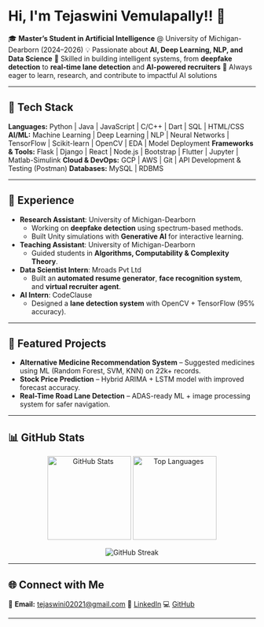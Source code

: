 

# Hi, I'm Tejaswini Vemulapally!!  👋 

🎓 **Master’s Student in Artificial Intelligence** @ University of Michigan-Dearborn (2024–2026)
💡 Passionate about **AI, Deep Learning, NLP, and Data Science**
🚀 Skilled in building intelligent systems, from **deepfake detection** to **real-time lane detection** and **AI-powered recruiters**
📌 Always eager to learn, research, and contribute to impactful AI solutions

---

## 🔧 Tech Stack

**Languages:** Python | Java | JavaScript | C/C++ | Dart | SQL | HTML/CSS
**AI/ML:** Machine Learning | Deep Learning | NLP | Neural Networks | TensorFlow | Scikit-learn | OpenCV | EDA | Model Deployment
**Frameworks & Tools:** Flask | Django | React | Node.js | Bootstrap | Flutter | Jupyter | Matlab-Simulink
**Cloud & DevOps:** GCP | AWS | Git | API Development & Testing (Postman)
**Databases:** MySQL | RDBMS

---

## 💼 Experience

* **Research Assistant**: University of Michigan-Dearborn
  * Working on **deepfake detection** using spectrum-based methods.
  * Built Unity simulations with **Generative AI** for interactive learning.
* **Teaching Assistant**: University of Michigan-Dearborn
  * Guided students in **Algorithms, Computability & Complexity Theory**.
* **Data Scientist Intern**: Mroads Pvt Ltd
  * Built an **automated resume generator**, **face recognition system**, and **virtual recruiter agent**.
* **AI Intern**: CodeClause
  * Designed a **lane detection system** with OpenCV + TensorFlow (95% accuracy).

---

## 📌 Featured Projects

* **Alternative Medicine Recommendation System** – Suggested medicines using ML (Random Forest, SVM, KNN) on 22k+ records.
* **Stock Price Prediction** – Hybrid ARIMA + LSTM model with improved forecast accuracy.
* **Real-Time Road Lane Detection** – ADAS-ready ML + image processing system for safer navigation.

---

## 📊 GitHub Stats

<p align="center">
  <img src="https://github-readme-stats.vercel.app/api?username=Tejaswini-002&show_icons=true&theme=radical" alt="GitHub Stats" height="170"/>
  <img src="https://github-readme-stats.vercel.app/api/top-langs/?username=Tejaswini-002&layout=compact&theme=radical" alt="Top Languages" height="170"/>
</p>

<p align="center">
  <img src="https://github-readme-streak-stats.herokuapp.com/?user=Tejaswini-002&theme=radical" alt="GitHub Streak"/>
</p>  

---

## 🌐 Connect with Me

📩 **Email:** [tejaswini02021@gmail.com](mailto:tejaswini02021@gmail.com)
💼 [LinkedIn](https://linkedin.com/in/tejaswini-2k24)
💻 [GitHub](https://github.com/Tejaswini-002)

---
